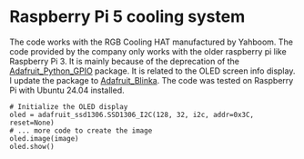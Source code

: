 # Raspberry Pi 5 cooling system

The code works with the RGB Cooling HAT manufactured by Yahboom. The code provided by the company only works with the older raspberry pi like Raspberry Pi 3. It is mainly because of the deprecation of the [Adafruit_Python_GPIO](https://github.com/adafruit/Adafruit_Python_GPIO?tab=readme-ov-file) package. It is related to the OLED screen info display. I update the package to [Adafruit_Blinka](https://github.com/adafruit/Adafruit_Blinka). The code was tested on Raspberry Pi with Ubuntu 24.04 installed.


```python3
# Initialize the OLED display
oled = adafruit_ssd1306.SSD1306_I2C(128, 32, i2c, addr=0x3C, reset=None)
# ... more code to create the image
oled.image(image)
oled.show()
```